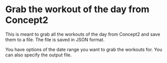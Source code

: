 # Grab the workout of the day from Concept2

This is meant to grab all the workouts of the day from Concept2 and save them to a file.  The file is saved in JSON format.

You have options of the date range you want to grab the workouts for.  You can also specify the output file.